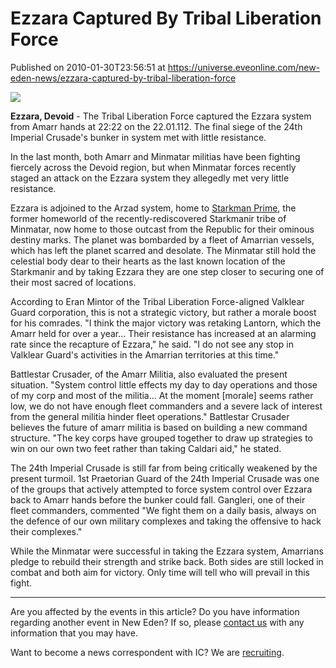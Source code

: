 # Ezzara Captured By Tribal Liberation Force
Published on 2010-01-30T23:56:51 at https://universe.eveonline.com/new-eden-news/ezzara-captured-by-tribal-liberation-force

![](http://www.eve-ic.net/media/assets/icarticlebanner.png)  
  
 **Ezzara, Devoid** \- The Tribal Liberation Force captured the Ezzara system from Amarr hands at 22:22  on the 22.01.112. The final siege of the 24th Imperial Crusade's bunker in system met with little resistance.   
  
In the last month, both Amarr and Minmatar militias have been fighting fiercely across the Devoid region, but when Minmatar forces recently staged an attack on the Ezzara system they allegedly met very little resistance.   
  
Ezzara is adjoined to the Arzad system, home to [Starkman Prime](http://www.eve-ic.net/media/igbd/igbd.php?faction=ic&url=http://www.eveonline.com/background/potw/default.asp?cid%3D11-03-05), the former homeworld of the recently-rediscovered Starkmanir tribe of Minmatar, now home to those outcast from the Republic for their ominous destiny marks. The planet was bombarded by a fleet of Amarrian vessels, which has left the planet scarred and desolate. The Minmatar still hold the celestial body dear to their hearts as the last known location of the Starkmanir and by taking Ezzara they are one step closer to securing one of their most sacred of locations.   
  
According to Eran Mintor of the Tribal Liberation Force-aligned Valklear Guard corporation, this is not a strategic victory, but rather a morale boost for his comrades. "I think the major victory was retaking Lantorn, which the Amarr held for over a year... Their resistance has increased at an alarming rate since the recapture of Ezzara," he said. "I do not see any stop in Valklear Guard's activities in the Amarrian territories at this time."   
  
Battlestar Crusader, of the Amarr Militia, also evaluated the present situation. "System control little effects my day to day operations and those of my corp and most of the militia... At the moment [morale] seems rather low, we do not have enough fleet commanders and a severe lack of interest from the general militia hinder fleet operations." Battlestar Crusader believes the future of amarr militia is based on building a new command structure. "The key corps have grouped together to draw up strategies to win on our own two feet rather than taking Caldari aid," he stated.   
  
The 24th Imperial Crusade is still far from being critically weakened by the present turmoil. 1st Praetorian Guard of the 24th Imperial Crusade was one of the groups that actively attempted to force system control over Ezzara back to Amarr hands before the bunker could fall. Gangleri, one of their fleet commanders, commented "We fight them on a daily basis, always on the defence of our own military complexes and taking the offensive to hack their complexes."   
  
While the Minmatar were successful in taking the Ezzara system, Amarrians pledge to rebuild their strength and strike back. Both sides are still locked in combat and both aim for victory. Only time will tell who will prevail in this fight.

* * *

Are you affected by the events in this article? Do you have information regarding another event in New Eden? If so, please [contact us](http://www.eveonline.com/news.asp?a=submitrp) with any information that you may have.  
  
Want to become a news correspondent with IC? We are [recruiting](http://www.eveonline.com/isd.asp).
